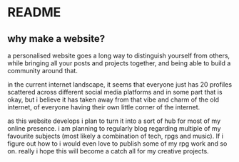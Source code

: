# README
## why make a website?
a personalised website goes a long way to distinguish yourself from others,
while bringing all your posts and projects together, and being able to build a community around that.

in the current internet landscape,
it seems that everyone just has 20 profiles scattered across different social media platforms
and in some part that is okay,
but i believe it has taken away from that vibe and charm of the old internet, of everyone having their own little corner of the internet.

as this website develops i plan to turn it into a sort of hub for most of my online presence.
i am planning to regularly blog regarding multiple of my favourite subjects (most likely a combination of tech, rpgs and music). If i figure out how to i would even love to publish some of my rpg work and so on. really i hope this will become a catch all for my creative projects.

